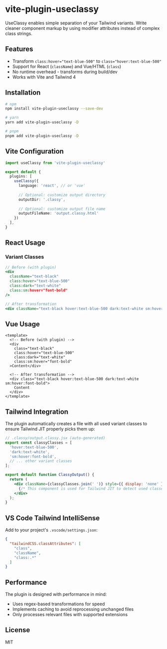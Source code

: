 # vite-plugin-useclassy

UseClassy enables simple separation of your Tailwind variants. Write cleaner component markup by using modifier attributes instead of complex class strings.

## Features

- Transform `class:hover="text-blue-500"` to `class="hover:text-blue-500"`
- Support for React (`className`) and Vue/HTML (`class`)
- No runtime overhead - transforms during build/dev
- Works with Vite and Tailwind 4

## Installation

```bash
# npm
npm install vite-plugin-useclassy --save-dev

# yarn
yarn add vite-plugin-useclassy -D

# pnpm
pnpm add vite-plugin-useclassy -D
```

## Vite Configuration

```ts
import useClassy from 'vite-plugin-useclassy'

export default {
  plugins: [
    useClassy({
      language: 'react', // or 'vue'
      
      // Optional: customize output directory
      outputDir: '.classy',
      
      // Optional: customize output file name
      outputFileName: 'output.classy.html'
    })
  ],
}
```

## React Usage

### Variant Classes

```jsx
// Before (with plugin)
<div 
  className="text-black"
  class:hover="text-blue-500"
  class:dark="text-white"
  class:sm:hover="font-bold"
/>

// After transformation
<div className="text-black hover:text-blue-500 dark:text-white sm:hover:font-bold" />
```

## Vue Usage

```vue
<template>
  <!-- Before (with plugin) -->
  <div 
    class="text-black"
    class:hover="text-blue-500"
    class:dark="text-white"
    class:sm:hover="font-bold"
  >Content</div>
  
  <!-- After transformation -->
  <div class="text-black hover:text-blue-500 dark:text-white sm:hover:font-bold">
    Content
  </div>
</template>
```

## Tailwind Integration

The plugin automatically creates a file with all used variant classes to ensure Tailwind JIT properly picks them up:

```jsx
// .classy/output.classy.jsx (auto-generated)
export const classyClasses = [
  'hover:text-blue-500',
  'dark:text-white',
  'sm:hover:font-bold',
  // ... other variant classes
];

export default function ClassyOutput() {
  return (
    <div className={classyClasses.join(' ')} style={{ display: 'none' }}>
      {/* This component is used for Tailwind JIT to detect used classes */}
    </div>
  );
}
```

## VS Code Tailwind IntelliSense

Add to your project's `.vscode/settings.json`:

```json
{
  "tailwindCSS.classAttributes": [
    "class",
    "className",
    "class:.*"
  ]
}
```

## Performance

The plugin is designed with performance in mind:
- Uses regex-based transformations for speed
- Implements caching to avoid reprocessing unchanged files
- Only processes relevant files with supported extensions

## License

MIT